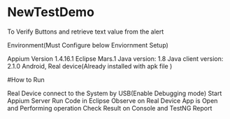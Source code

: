 # NewTestDemo
To Verify Buttons and retrieve text value from the alert


Environment(Must Configure below Enviornment Setup)

Appium Version 1.4.16.1 
Eclipse Mars.1
Java version: 1.8 
Java client version: 2.1.0 
Android, Real device(Already installed with apk file )

#How to Run

Real Device connect to the System by USB(Enable Debugging mode)
Start Appium Server
Run Code in Eclipse
Observe on Real Device App is Open and Performing operation
Check Result on Console and TestNG Report
